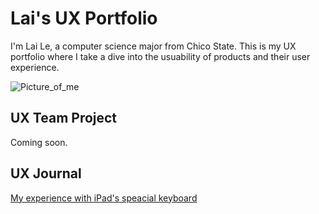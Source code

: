 # Lai's UX Portfolio

I'm Lai Le, a computer science major from Chico State. This is my UX portfolio where I take a dive into the usuability of products and their user experience. 

![Picture_of_me](/ux-portfolio-laile823/assets/homepage_pic.jpeg)

## UX Team Project

Coming soon.

## UX Journal

[My experience with iPad's speacial keyboard](j01/)
